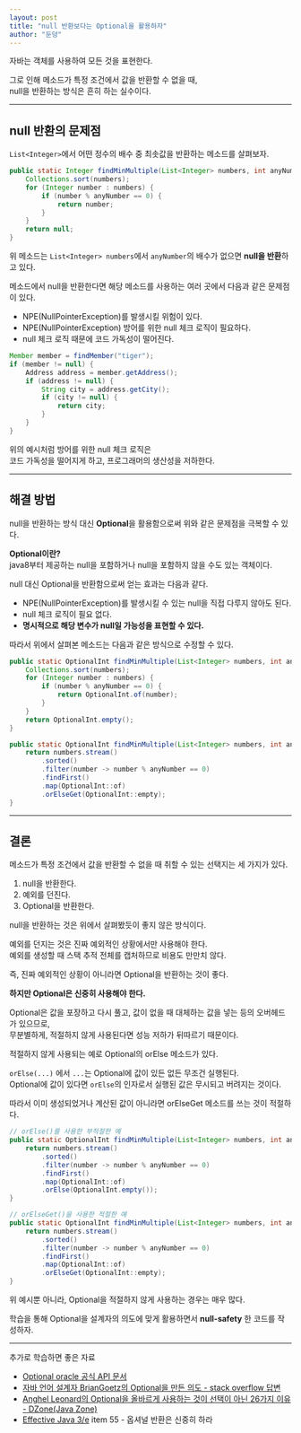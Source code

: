 ```yaml
---
layout: post
title: "null 반환보다는 Optional을 활용하자"
author: "둔덩"
---
```


자바는 객체를 사용하여 모든 것을 표현한다.

그로 인해 메소드가 특정 조건에서 값을 반환할 수 없을 때,  
null을 반환하는 방식은 흔히 하는 실수이다.

---

## null 반환의 문제점

`List<Integer>`에서 어떤 정수의 배수 중 최솟값을 반환하는 메소드를 살펴보자.

```java
public static Integer findMinMultiple(List<Integer> numbers, int anyNumber) {
    Collections.sort(numbers);
    for (Integer number : numbers) {
        if (number % anyNumber == 0) {
            return number;
        }
    }
    return null; 
}
```

위 메소드는 `List<Integer> numbers`에서 `anyNumber`의 배수가 없으면 **null을 반환**하고 있다.

메소드에서 null을 반환한다면 해당 메소드를 사용하는 여러 곳에서 다음과 같은 문제점이 있다.

-   NPE(NullPointerException)를 발생시킬 위험이 있다.
-   NPE(NullPointerException) 방어를 위한 null 체크 로직이 필요하다.
-   null 체크 로직 때문에 코드 가독성이 떨어진다.

```java
Member member = findMember("tiger");
if (member != null) {
    Address address = member.getAddress();
    if (address != null) {
        String city = address.getCity();
        if (city != null) {
            return city;
        }
    }
}
```

위의 예시처럼 방어를 위한 null 체크 로직은  
코드 가독성을 떨어지게 하고, 프로그래머의 생산성을 저하한다.

---

## 해결 방법

null을 반환하는 방식 대신 **Optional**을 활용함으로써 위와 같은 문제점을 극복할 수 있다.

**Optional이란?**  
java8부터 제공하는 null을 포함하거나 null을 포함하지 않을 수도 있는 객체이다.

null 대신 Optional을 반환함으로써 얻는 효과는 다음과 같다.

-   NPE(NullPointerException)를 발생시킬 수 있는 null을 직접 다루지 않아도 된다.
-   null 체크 로직이 필요 없다.
-   **명시적으로 해당 변수가 null일 가능성을 표현할 수 있다.**

따라서 위에서 살펴본 메소드는 다음과 같은 방식으로 수정할 수 있다.

```java
public static OptionalInt findMinMultiple(List<Integer> numbers, int anyNumber) {
    Collections.sort(numbers);
    for (Integer number : numbers) {
        if (number % anyNumber == 0) {
            return OptionalInt.of(number);
        }
    }
    return OptionalInt.empty();
}
```

```java
public static OptionalInt findMinMultiple(List<Integer> numbers, int anyNumber) {
    return numbers.stream()
        .sorted()
        .filter(number -> number % anyNumber == 0)
        .findFirst()
        .map(OptionalInt::of)
        .orElseGet(OptionalInt::empty);
}

```

---

## 결론

메소드가 특정 조건에서 값을 반환할 수 없을 때 취할 수 있는 선택지는 세 가지가 있다.

1.  null을 반환한다.
2.  예외를 던진다.
3.  Optional을 반환한다.

null을 반환하는 것은 위에서 살펴봤듯이 좋지 않은 방식이다.

예외를 던지는 것은 진짜 예외적인 상황에서만 사용해야 한다.  
예외를 생성할 때 스택 추적 전체를 캡처하므로 비용도 만만치 않다.

즉, 진짜 예외적인 상황이 아니라면 Optional을 반환하는 것이 좋다.

**하지만 Optional은 신중히 사용해야 한다.**

Optional은 값을 포장하고 다시 풀고, 값이 없을 때 대체하는 값을 넣는 등의 오버헤드가 있으므로,  
무분별하게, 적절하지 않게 사용된다면 성능 저하가 뒤따르기 때문이다.

적절하지 않게 사용되는 예로 Optional의 orElse 메소드가 있다.

`orElse(...)` 에서 `...`는 Optional에 값이 있든 없든 무조건 실행된다.  
Optional에 값이 있다면 `orElse`의 인자로서 실행된 값은 무시되고 버려지는 것이다.

따라서 이미 생성되었거나 계산된 값이 아니라면 orElseGet 메소드를 쓰는 것이 적절하다.

```java
// orElse()를 사용한 부적절한 예
public static OptionalInt findMinMultiple(List<Integer> numbers, int anyNumber) {
    return numbers.stream()
        .sorted()
        .filter(number -> number % anyNumber == 0)
        .findFirst()
        .map(OptionalInt::of)
        .orElse(OptionalInt.empty());
}

// orElseGet()을 사용한 적절한 예
public static OptionalInt findMinMultiple(List<Integer> numbers, int anyNumber) {
    return numbers.stream()
        .sorted()
        .filter(number -> number % anyNumber == 0)
        .findFirst()
        .map(OptionalInt::of)
        .orElseGet(OptionalInt::empty);
}
```

위 예시뿐 아니라, Optional을 적절하지 않게 사용하는 경우는 매우 많다.

학습을 통해 Optional을 설계자의 의도에 맞게 활용하면서 **null-safety** 한 코드를 작성하자.

---

추가로 학습하면 좋은 자료

-   [Optional oracle 공식 API 문서](https://docs.oracle.com/javase/9/docs/api/java/util/Optional.html)
-   [자바 언어 설계자 BrianGoetz의 Optional을 만든 의도 - stack overflow 답변](https://stackoverflow.com/questions/26327957/should-java-8-getters-return-optional-type/26328555#26328555)
-   [Anghel Leonard의 Optional을 올바르게 사용하는 것이 선택이 아닌 26가지 이유 - DZone(Java Zone)](https://dzone.com/articles/using-optional-correctly-is-not-optional)
-   [Effective Java 3/e](http://www.yes24.com/Product/Goods/65551284) item 55 - 옵셔널 반환은 신중히 하라
